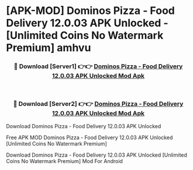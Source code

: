 # [APK-MOD] Dominos Pizza - Food Delivery 12.0.03 APK Unlocked - [Unlimited Coins No Watermark Premium] amhvu



<div align="center">
<h3>🔴 Download [Server1] 👉👉 <a href="https://momento.my/?title=Dominos_Pizza_-_Food_Delivery_12.0.03_APK_Unlocked">Dominos Pizza - Food Delivery 12.0.03 APK Unlocked Mod Apk</a></h3><br>

<h3>🔴 Download [Server2] 👉👉 <a href="https://momento.my/?title=Dominos_Pizza_-_Food_Delivery_12.0.03_APK_Unlocked">Dominos Pizza - Food Delivery 12.0.03 APK Unlocked Mod Apk</a></h3>
</div>



Download Dominos Pizza - Food Delivery 12.0.03 APK Unlocked 

Free APK MOD Dominos Pizza - Food Delivery 12.0.03 APK Unlocked [Unlimited Coins No Watermark Premium]

Download Dominos Pizza - Food Delivery 12.0.03 APK Unlocked [Unlimited Coins No Watermark Premium] Mod For Android
